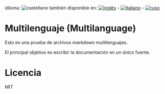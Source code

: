 ﻿<!-- 




NO MODIFIQUE ESTE ARCHIVO. FUE GENERADO AUTOMÁTICAMENTE POR multilang.js 




-->
<!--multilang buttons -->
idioma: ![castellano](https://github.com/codenautas/multilang/blob/master/img/lang-es.png)
también disponible en:
[![inglés](https://github.com/codenautas/multilang/blob/master/img/lang-en.png)](multilenguage.md) -
[![italiano](https://github.com/codenautas/multilang/blob/master/img/lang-it.png)](multilingua.md) -
[![ruso](https://github.com/codenautas/multilang/blob/master/img/lang-ru.png)](мультиязычный.md)

# Multilenguaje (Multilanguage)

Esto es una prueba de archivos markdown multilenguajes.

El principal objetivo es escribir la documentación en un único fuente.

# Licencia

MIT
